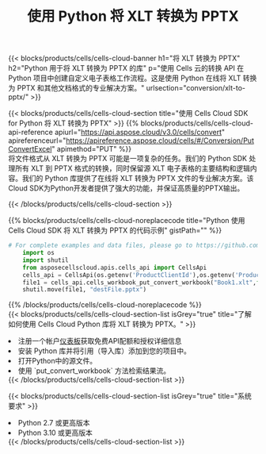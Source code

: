 ﻿---
title: 使用 Python 将 XLT 转换为 PPTX
description: 利用Python的Aspose.Cells Cloud SDK将XLT格式文件转换为PPTX格式文件。
kwords: Excel, Convert XLT to PPTX, REST, Python
howto: How to convert XLT to PPTX using Aspose.Cells Cloud Python library.
---
{{< blocks/products/cells/cells-cloud-banner h1="将 XLT 转换为 PPTX" h2="Python 用于将 XLT 转换为 PPTX 的库" p="使用 Cells 云的转换 API 在 Python 项目中创建自定义电子表格工作流程。这是使用 Python 在线将 XLT 转换为 PPTX 和其他文档格式的专业解决方案。" urlsection="conversion/xlt-to-pptx/" >}}

{{< blocks/products/cells/cells-cloud-section title="使用 Cells Cloud SDK for Python 将 XLT 转换为 PPTX" >}}
{{% blocks/products/cells/cells-cloud-api-reference apiurl="https://api.aspose.cloud/v3.0/cells/convert" apireferenceurl="https://apireference.aspose.cloud/cells/#/Conversion/PutConvertExcel" apimethod="PUT" %}}
<br/>
将文件格式从 XLT 转换为 PPTX 可能是一项复杂的任务。我们的 Python SDK 处理所有 XLT 到 PPTX 格式的转换，同时保留源 XLT 电子表格的主要结构和逻辑内容。我们的 Python 库提供了在线将 XLT 转换为 PPTX 文件的专业解决方案。该Cloud SDK为Python开发者提供了强大的功能，并保证高质量的PPTX输出。

{{< /blocks/products/cells/cells-cloud-section >}}

{{% blocks/products/cells/cells-cloud-noreplacecode title="Python 使用 Cells Cloud SDK 将 XLT 转换为 PPTX 的代码示例" gistPath="" %}}
 
```python
# For complete examples and data files, please go to https://github.com/aspose-cells-cloud/aspose-cells-cloud-python/
    import os
    import shutil
    from asposecellscloud.apis.cells_api import CellsApi
    cells_api = CellsApi(os.getenv('ProductClientId'),os.getenv('ProductClientSecret'))
    file1 = cells_api.cells_workbook_put_convert_workbook("Book1.xlt",format="pptx")
    shutil.move(file1, "destFile.pptx")     
```
 
{{% /blocks/products/cells/cells-cloud-noreplacecode %}}
<br/>
{{< blocks/products/cells/cells-cloud-section-list isGrey="true" title="了解如何使用 Cells Cloud Python 库将 XLT 转换为 PPTX。" >}}
<li>注册一个帐户<a href="https://dashboard.aspose.cloud/">仪表板</a>获取免费API配额和授权详细信息</li>
<li>安装 Python 库并将引用（导入库）添加到您的项目中。</li>
<li>打开Python中的源文件。</li>
<li>使用 `put_convert_workbook` 方法检索结果流。</li>
{{< /blocks/products/cells/cells-cloud-section-list >}}

{{< blocks/products/cells/cells-cloud-section-list isGrey="true" title="系统要求" >}}
<li>Python 2.7 或更高版本</li>
<li>Python 3.10 或更高版本</li>
{{< /blocks/products/cells/cells-cloud-section-list >}}
